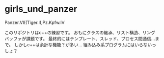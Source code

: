 # girls_und_panzer
Panzer.VI((Tiger.I),Pz.Kpfw.IV

このリポジトリはc++の練習です。
おもにクラスの継承、リスト構造、リングバッファが課題です。
最終的にはテンプレート、スレッド、プロセス間通信…まで。
しかしc++は余計な機能？が多い…
組み込み系プログラムにはいらないっしょ？
